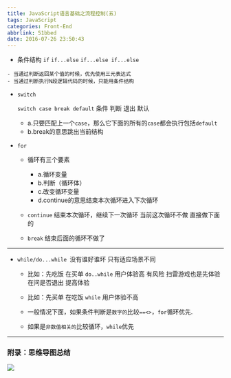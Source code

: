 ```yaml
---
title: JavaScript语言基础之流程控制(五)
tags: JavaScript
categories: Front-End
abbrlink: 51bbed
date: 2016-07-26 23:50:43
---
```


- 条件结构
    `if`
    `if...else`
    `if...else if...else`
<!--more-->
    - 当通过判断返回某个值的时候，优先使用三元表达式
    - 当通过判断执行N段逻辑代码的时候，只能用条件结构


- `switch`

    `switch case break default` 条件   判断 退出  默认

   - a.只要匹配上一个`case`，那么它下面的所有的`case`都会执行包括`default`
   - b.break的意思跳出当前结构
<!--more-->
-  `for`

   - 循环有三个要素

     - a.循环变量
     - b.判断（循环体）
     - c.改变循环变量
     - d.continue的意思结束本次循环进入下次循环


   -  `continue` 结束本次循环，继续下一次循环  当前这次循环不做 直接做下面的
   -  `break` 结束后面的循环不做了

---

- `while/do...while `没有谁好谁坏 只有适应场景不同

  - 比如：先吃饭 在买单 `do..while` 用户体验高 有风险  扫雷游戏也是先体验 在问是否退出 提高体验
  - 比如：先买单 在吃饭 `while` 用户体验不高

  - 一般情况下面，如果条件判断是`数字的`比较`==<>`，`for`循环优先.
  - 如果是`非数值相关的`比较循环，`while`优先


---

### 附录：思维导图总结

![](http://7xq6al.com1.z0.glb.clouddn.com/JavaScript%20%E6%B5%81%E7%A8%8B%E6%8E%A7%E5%88%B6.gif)
